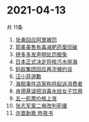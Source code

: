 # 2021-04-13
  共 11条

  <!-- BEGIN -->
  <!-- 最后更新时间:Tue Apr 13 2021 04:19:53 GMT+0000 (Coordinated Universal Time) -->
  1. [张勇回应阿里被罚](https://www.zhihu.com/search?q=阿里巴巴被罚)
1. [郭美美售有毒减肥药案侦破](https://www.zhihu.com/search?q=郭美美)
1. [拼多多发声明处罚极兔](https://www.zhihu.com/search?q=极兔)
1. [日本正式决定将核污水排海](https://www.zhihu.com/search?q=日本核污水)
1. [蚂蚁集团回应再次被约谈](https://www.zhihu.com/search?q=蚂蚁集团)
1. [汪小菲道歉](https://www.zhihu.com/search?q=汪小菲)
1. [海胆事件店家称将起诉消费者](https://www.zhihu.com/search?q=三亚海胆)
1. [肯德基误把消毒水给女子饮用](https://www.zhihu.com/search?q=肯德基消毒水)
1. [五一机票价格上涨](https://www.zhihu.com/search?q=五一机票)
1. [张志军案二审改判死缓](https://www.zhihu.com/search?q=张志军案)
1. [许嵩新歌 昨夜书](https://www.zhihu.com/search?q=昨夜书)
  <!-- END -->
  